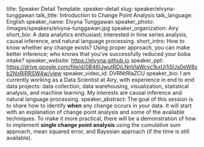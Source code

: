 title: Speaker Detail
Template: speaker-detail
slug: speaker/elvyna-tunggawan
talk_title: Introduction to Change Point Analysis
talk_language: English
speaker_name: Elvyna Tunggawan
speaker_photo: /images/speakers/elvyna-tunggawan.jpg
speaker_organization: Airy
short_bio: A data analytics enthusiast; interested in time series analysis, causal inference, and natural language processing.
short_intro: How to know whether any change exists? Using proper approach, you can make better inference; who knows that you've successfully reduced your boba intake?
speaker_website: https://elvyna.github.io
speaker_ppt: https://drive.google.com/file/d/0B46IJwutRDjLNnVlaWcyc1kxUi1jSUs0eW8xb2NxRjRRSW4w/view
speaker_video_id: DVRNtRIaZCU
speaker_bio: I am currently working as a Data Scientist at Airy, with experience in end to end data projects: data collection, data warehousing, visualization, statistical analysis, and machine learning. My interests are causal inference and natural language processing.
speaker_abstract: The goal of this session is to share how to identify **when** any change occurs in your data. 
    It will start with an explanation of change point analysis and some of the available techniques. 
    To make it more practical, there will be a demonstration of how to implement **single change point analysis** using the cumulative sum approach, mean squared error, and Bayesian approach (if the time is still available). 
